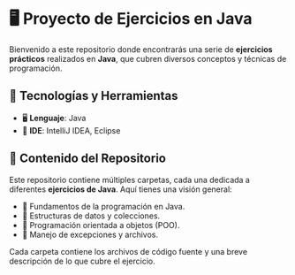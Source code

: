 # 🖥️ Proyecto de Ejercicios en Java

Bienvenido a este repositorio donde encontrarás una serie de **ejercicios prácticos** realizados en **Java**, que cubren diversos conceptos y técnicas de programación.

## 📌 Tecnologías y Herramientas

- 🖥️ **Lenguaje**: Java
- 🧰 **IDE**: IntelliJ IDEA, Eclipse

## 📖 Contenido del Repositorio

Este repositorio contiene múltiples carpetas, cada una dedicada a diferentes **ejercicios de Java**. Aquí tienes una visión general:

- 📁 Fundamentos de la programación en Java.
- 📁 Estructuras de datos y colecciones.
- 📁 Programación orientada a objetos (POO).
- 📁 Manejo de excepciones y archivos.

Cada carpeta contiene los archivos de código fuente y una breve descripción de lo que cubre el ejercicio.


